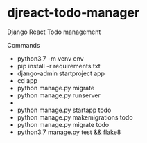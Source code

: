 # djreact-todo-manager

Django React Todo management

Commands

- python3.7 -m venv env
- pip install -r requirements.txt
- django-admin startproject app
- cd app
- python manage.py migrate
- python manage.py runserver
-
- python manage.py startapp todo
- python manage.py makemigrations todo
- python manage.py migrate todo
- python3.7 manage.py test && flake8
